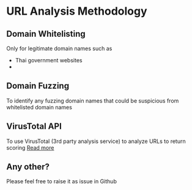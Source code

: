 # URL Analysis Methodology

## Domain Whitelisting

Only for legitimate domain names such as
- Thai government websites
- 

## Domain Fuzzing

To identify any fuzzing domain names that could be suspicious from whitelisted domain names


## VirusTotal API

To use VirusTotal (3rd party analysis service) to analyze URLs to return scoring
[Read more](02_VirusTotal_API.md)

## Any other?

Please feel free to raise it as issue in Github


